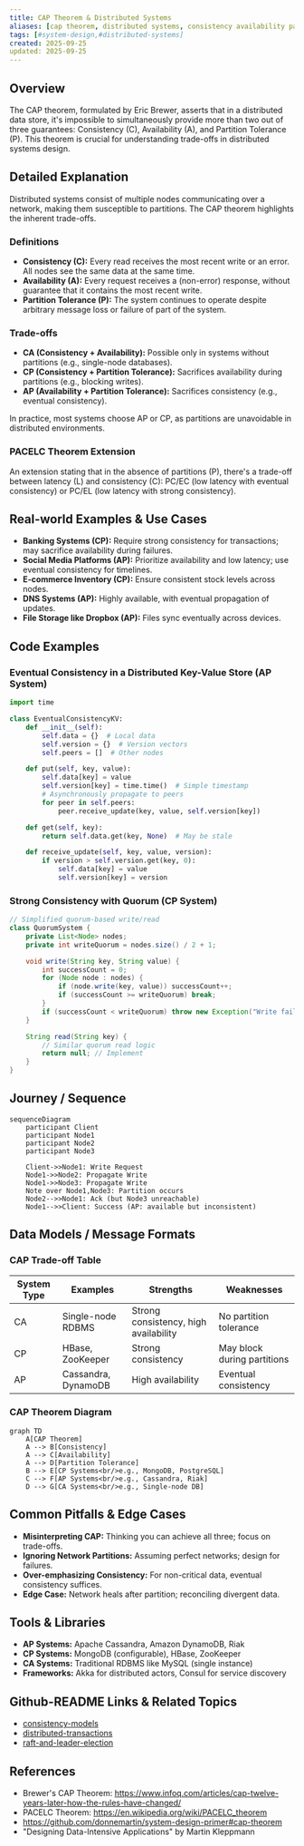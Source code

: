 ```yaml
---
title: CAP Theorem & Distributed Systems
aliases: [cap theorem, distributed systems, consistency availability partition]
tags: [#system-design,#distributed-systems]
created: 2025-09-25
updated: 2025-09-25
---
```


## Overview
The CAP theorem, formulated by Eric Brewer, asserts that in a distributed data store, it's impossible to simultaneously provide more than two out of three guarantees: Consistency (C), Availability (A), and Partition Tolerance (P). This theorem is crucial for understanding trade-offs in distributed systems design.

## Detailed Explanation
Distributed systems consist of multiple nodes communicating over a network, making them susceptible to partitions. The CAP theorem highlights the inherent trade-offs.

### Definitions
- **Consistency (C):** Every read receives the most recent write or an error. All nodes see the same data at the same time.
- **Availability (A):** Every request receives a (non-error) response, without guarantee that it contains the most recent write.
- **Partition Tolerance (P):** The system continues to operate despite arbitrary message loss or failure of part of the system.

### Trade-offs
- **CA (Consistency + Availability):** Possible only in systems without partitions (e.g., single-node databases).
- **CP (Consistency + Partition Tolerance):** Sacrifices availability during partitions (e.g., blocking writes).
- **AP (Availability + Partition Tolerance):** Sacrifices consistency (e.g., eventual consistency).

In practice, most systems choose AP or CP, as partitions are unavoidable in distributed environments.

### PACELC Theorem Extension
An extension stating that in the absence of partitions (P), there's a trade-off between latency (L) and consistency (C): PC/EC (low latency with eventual consistency) or PC/EL (low latency with strong consistency).

## Real-world Examples & Use Cases
- **Banking Systems (CP):** Require strong consistency for transactions; may sacrifice availability during failures.
- **Social Media Platforms (AP):** Prioritize availability and low latency; use eventual consistency for timelines.
- **E-commerce Inventory (CP):** Ensure consistent stock levels across nodes.
- **DNS Systems (AP):** Highly available, with eventual propagation of updates.
- **File Storage like Dropbox (AP):** Files sync eventually across devices.

## Code Examples
### Eventual Consistency in a Distributed Key-Value Store (AP System)
```python
import time

class EventualConsistencyKV:
    def __init__(self):
        self.data = {}  # Local data
        self.version = {}  # Version vectors
        self.peers = []  # Other nodes

    def put(self, key, value):
        self.data[key] = value
        self.version[key] = time.time()  # Simple timestamp
        # Asynchronously propagate to peers
        for peer in self.peers:
            peer.receive_update(key, value, self.version[key])

    def get(self, key):
        return self.data.get(key, None)  # May be stale

    def receive_update(self, key, value, version):
        if version > self.version.get(key, 0):
            self.data[key] = value
            self.version[key] = version
```

### Strong Consistency with Quorum (CP System)
```java
// Simplified quorum-based write/read
class QuorumSystem {
    private List<Node> nodes;
    private int writeQuorum = nodes.size() / 2 + 1;

    void write(String key, String value) {
        int successCount = 0;
        for (Node node : nodes) {
            if (node.write(key, value)) successCount++;
            if (successCount >= writeQuorum) break;
        }
        if (successCount < writeQuorum) throw new Exception("Write failed");
    }

    String read(String key) {
        // Similar quorum read logic
        return null; // Implement
    }
}
```

## Journey / Sequence
```mermaid
sequenceDiagram
    participant Client
    participant Node1
    participant Node2
    participant Node3

    Client->>Node1: Write Request
    Node1->>Node2: Propagate Write
    Node1->>Node3: Propagate Write
    Note over Node1,Node3: Partition occurs
    Node2-->>Node1: Ack (but Node3 unreachable)
    Node1-->>Client: Success (AP: available but inconsistent)
```

## Data Models / Message Formats
### CAP Trade-off Table
| System Type | Examples | Strengths | Weaknesses |
|-------------|----------|-----------|------------|
| CA | Single-node RDBMS | Strong consistency, high availability | No partition tolerance |
| CP | HBase, ZooKeeper | Strong consistency | May block during partitions |
| AP | Cassandra, DynamoDB | High availability | Eventual consistency |

### CAP Theorem Diagram
```mermaid
graph TD
    A[CAP Theorem]
    A --> B[Consistency]
    A --> C[Availability]
    A --> D[Partition Tolerance]
    B --> E[CP Systems<br/>e.g., MongoDB, PostgreSQL]
    C --> F[AP Systems<br/>e.g., Cassandra, Riak]
    D --> G[CA Systems<br/>e.g., Single-node DB]
```

## Common Pitfalls & Edge Cases
- **Misinterpreting CAP:** Thinking you can achieve all three; focus on trade-offs.
- **Ignoring Network Partitions:** Assuming perfect networks; design for failures.
- **Over-emphasizing Consistency:** For non-critical data, eventual consistency suffices.
- **Edge Case:** Network heals after partition; reconciling divergent data.

## Tools & Libraries
- **AP Systems:** Apache Cassandra, Amazon DynamoDB, Riak
- **CP Systems:** MongoDB (configurable), HBase, ZooKeeper
- **CA Systems:** Traditional RDBMS like MySQL (single instance)
- **Frameworks:** Akka for distributed actors, Consul for service discovery

## Github-README Links & Related Topics
- [consistency-models](../system-design/consistency-models/)
- [distributed-transactions](../system-design/distributed-transactions/)
- [raft-and-leader-election](../raft-and-leader-election/)

## References
- Brewer's CAP Theorem: https://www.infoq.com/articles/cap-twelve-years-later-how-the-rules-have-changed/
- PACELC Theorem: https://en.wikipedia.org/wiki/PACELC_theorem
- https://github.com/donnemartin/system-design-primer#cap-theorem
- "Designing Data-Intensive Applications" by Martin Kleppmann